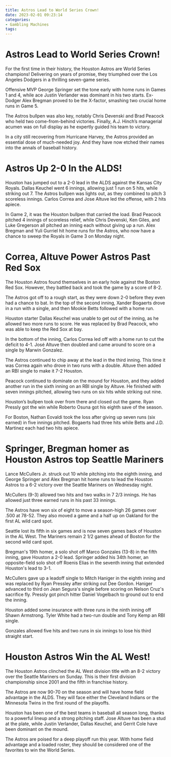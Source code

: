 ```yaml
---
title: Astros Lead to World Series Crown!
date: 2023-02-01 09:23:14
categories:
- Gambling Machines
tags:
---
```



#  Astros Lead to World Series Crown!

For the first time in their history, the Houston Astros are World Series champions! Delivering on years of promise, they triumphed over the Los Angeles Dodgers in a thrilling seven-game series.

Offensive MVP George Springer set the tone early with home runs in Games 1 and 4, while ace Justin Verlander was dominant in his two starts. Ex-Dodger Alex Bregman proved to be the X-factor, smashing two crucial home runs in Game 5.

The Astros bullpen was also key, notably Chris Devenski and Brad Peacock who held two come-from-behind victories. Finally, A.J. Hinch’s managerial acumen was on full display as he expertly guided his team to victory.

In a city still recovering from Hurricane Harvey, the Astros provided an essential dose of much-needed joy. And they have now etched their names into the annals of baseball history.

#  Astros Up 2-0 In the ALDS!

Houston has jumped out to a 2-0 lead in the ALDS against the Kansas City Royals. Dallas Keuchel went 6 innings, allowing just 1 run on 5 hits, while striking out 7. The Astros bullpen was lights out, as they combined to pitch 3 scoreless innings. Carlos Correa and Jose Altuve led the offense, with 2 hits apiece.

In Game 2, it was the Houston bullpen that carried the load. Brad Peacock pitched 4 innings of scoreless relief, while Chris Devenski, Ken Giles, and Luke Gregerson all pitched an inning each without giving up a run. Alex Bregman and Yuli Gurriel hit home runs for the Astros, who now have a chance to sweep the Royals in Game 3 on Monday night.

#  Correa, Altuve Power Astros Past Red Sox

The Houston Astros found themselves in an early hole against the Boston Red Sox. However, they battled back and took the game by a score of 8-2.

The Astros got off to a rough start, as they were down 2-0 before they even had a chance to bat. In the top of the second inning, Xander Bogaerts drove in a run with a single, and then Mookie Betts followed with a home run.

Houston starter Dallas Keuchel was unable to get out of the inning, as he allowed two more runs to score. He was replaced by Brad Peacock, who was able to keep the Red Sox at bay.

In the bottom of the inning, Carlos Correa led off with a home run to cut the deficit to 4-1. José Altuve then doubled and came around to score on a single by Marwin Gonzalez.

The Astros continued to chip away at the lead in the third inning. This time it was Correa again who drove in two runs with a double. Altuve then added an RBI single to make it 7-2 Houston.

Peacock continued to dominate on the mound for Houston, and they added another run in the sixth inning on an RBI single by Altuve. He finished with seven innings pitched, allowing two runs on six hits while striking out nine.

Houston’s bullpen took over from there and closed out the game. Ryan Pressly got the win while Roberto Osuna got his eighth save of the season.

For Boston, Nathan Eovaldi took the loss after giving up seven runs (six earned) in five innings pitched. Bogaerts had three hits while Betts and J.D. Martinez each had two hits apiece.

#  Springer, Bregman homer as Houston Astros top Seattle Mariners

Lance McCullers Jr. struck out 10 while pitching into the eighth inning, and George Springer and Alex Bregman hit home runs to lead the Houston Astros to a 6-2 victory over the Seattle Mariners on Wednesday night.

McCullers (9-3) allowed two hits and two walks in 7 2/3 innings. He has allowed just three earned runs in his past 33 innings.

The Astros have won six of eight to move a season-high 26 games over .500 at 78-52. They also moved a game and a half up on Oakland for the first AL wild card spot.

Seattle lost its fifth in six games and is now seven games back of Houston in the AL West. The Mariners remain 2 1/2 games ahead of Boston for the second wild card spot.

Bregman's 19th homer, a solo shot off Marco Gonzales (13-8) in the fifth inning, gave Houston a 2-0 lead. Springer added his 34th homer, an opposite-field solo shot off Roenis Elias in the seventh inning that extended Houston's lead to 3-1.

McCullers gave up a leadoff single to Mitch Haniger in the eighth inning and was replaced by Ryan Pressley after striking out Dee Gordon. Haniger advanced to third on Jean Segura's single before scoring on Nelson Cruz's sacrifice fly. Pressly got pinch hitter Daniel Vogelbach to ground out to end the inning.

Houston added some insurance with three runs in the ninth inning off Shawn Armstrong. Tyler White had a two-run double and Tony Kemp an RBI single.

Gonzales allowed five hits and two runs in six innings to lose his third straight start.

#  Houston Astros Win the AL West!

The Houston Astros clinched the AL West division title with an 8-2 victory over the Seattle Mariners on Sunday. This is their first division championship since 2001 and the fifth in franchise history.

The Astros are now 90-70 on the season and will have home field advantage in the ALDS. They will face either the Cleveland Indians or the Minnesota Twins in the first round of the playoffs.

Houston has been one of the best teams in baseball all season long, thanks to a powerful lineup and a strong pitching staff. Jose Altuve has been a stud at the plate, while Justin Verlander, Dallas Keuchel, and Gerrit Cole have been dominant on the mound.

The Astros are poised for a deep playoff run this year. With home field advantage and a loaded roster, they should be considered one of the favorites to win the World Series.